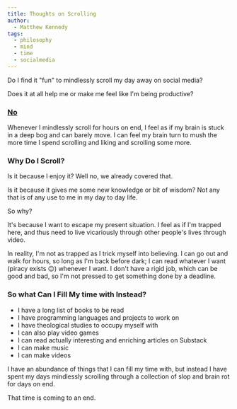 ```yaml
---
title: Thoughts on Scrolling
author:
  - Matthew Kennedy
tags:
  - philosophy
  - mind
  - time
  - socialmedia
---
```


Do I find it "fun" to mindlessly scroll my day away on social media?

Does it at all help me or make me feel like I'm being productive?

### <u>No</u>

Whenever I mindlessly scroll for hours on end, I feel as if my brain is stuck in a deep bog and can barely move. I can feel my brain turn to mush the more time I spend scrolling and liking and scrolling some more. 

### Why Do I Scroll?

Is it because I enjoy it? Well no, we already covered that. 

Is it because it gives me some new knowledge or bit of wisdom? Not any that is of any use to me in my day to day life. 

So why?

It's because I want to escape my present situation. I feel as if I'm trapped here, and thus need to live vicariously through other people's lives through video. 

In reality, I'm not as trapped as I trick myself into believing. I can go out and walk for hours, so long as I'm back before dark; I can read whatever I want (piracy exists 😉) whenever I want. I don't have a rigid job, which can be good and bad, so I'm not pressed to get something done by a deadline. 

### So what Can I Fill My time with Instead?

- I have a long list of books to be read
- I have programming languages and projects to work on
- I have theological studies to occupy myself with
- I can also play video games
- I can read actually interesting and enriching articles on Substack
- I can make music
- I can make videos

I have an abundance of things that I can fill my time with, but instead I have spent my days mindlessly scrolling through a collection of slop and brain rot for days on end. 

That time is coming to an end. 